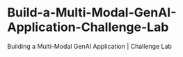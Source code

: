 # Build-a-Multi-Modal-GenAI-Application-Challenge-Lab
Building a Multi-Modal GenAI Application | Challenge Lab
